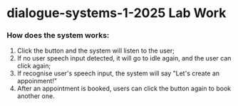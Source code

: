 # dialogue-systems-1-2025 Lab Work

### How does the system works: 
1. Click the button and the system will listen to the user;
2. If no user speech input detected, it will go to idle again, and the user can click again;
3. If recognise user's speech input, the system will say "Let's create an appoinment!"
4. After an appointment is booked, users can click the button again to book another one.